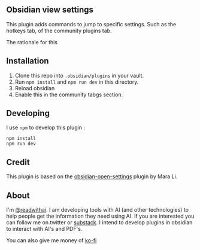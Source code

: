 ## Obsidian view settings

This plugin adds commands to jump to specific settings. Such as the hotkeys tab,
of the community plugins tab.

The rationale for this

##  Installation

1. Clone this repo into `.obsidian/plugins` in your vault.
1. Run `npm install` and `npm run dev` in this directory.
1. Reload obsidian
1. Enable this in the community tabgs section.

## Developing
I use `npm` to develop this plugin :
```
npm install
npm run dev
```

## Credit
This plugin is based on the [obsidian-open-settings]( https://github.com/Mara-Li/obsidian-open-settings) plugin by Mara Li.

## About

I'm <a href="https://x.com">@readwithai</a>. I am developing tools with AI (and other technologies) to help people get the information they need using AI. If you are interested you can follow me on twitter or <a href="https://readwithai.substack.com"> substack</a>. I intend to develop plugins in obsidian to interact with AI's and PDF's.

You can also give me money of <a href="https://ko-fi.com/readwithai">ko-fi</a>

